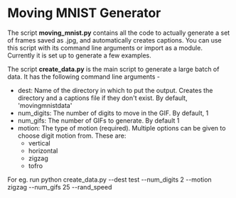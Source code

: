 # Moving MNIST Generator


The script **moving_mnist.py** contains all the code to actually generate a set of frames saved as .jpg, and automatically creates captions. You can use this script with its command line arguments or import as a module. Currently it is set up to generate a few examples.

The script **create_data.py** is the main script to generate a large batch of data. It has the following command line arguments -

* dest: Name of the directory in which to put the output. Creates the directory and a captions file if they don't exist. By default, 'movingmnistdata'
* num_digits: The number of digits to move in the GIF.  By default, 1
* num_gifs: The number of GIFs to generate. By default 1
* motion: The type of motion (required). Multiple options can be given to choose digit motion from.
    These are:
    * vertical
    * horizontal
    <!-- * circular_clockwise -->
    <!-- * circular_anticlockwise -->
    * zigzag
    * tofro

For eg. run 
    python create_data.py --dest test --num_digits 2 --motion zigzag --num_gifs 25 --rand_speed
